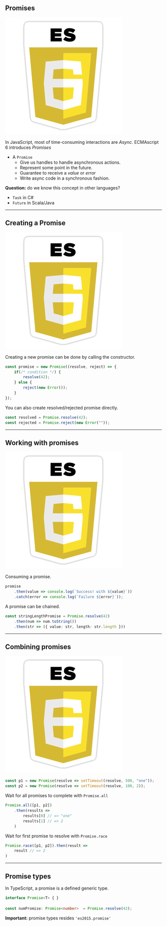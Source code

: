 ## Promises

![es6](resources/es6.png) <!-- .element class="emblem"  -->

In JavaScript, most of time-consuming interactions are *Async*.
ECMAscript 6 introduces *Promises*

* A `Promise`
    - Give us handles to handle asynchronous actions.
    - Represent some point in the future.
    - Guarantee to receive a *value* or *error*
    - Write async code in a synchronous fashion.

<!-- .element class="fragment" data-fragment-index="0" -->

**Question:** do we know this concept in other languages?

<!-- .element class="fragment" data-fragment-index="1" -->

* `Task` in C#
* `Future` in Scala/Java

<!-- .element class="fragment" data-fragment-index="2" -->

---

## Creating a Promise

![es6](resources/es6.png) <!-- .element class="emblem"  -->

Creating a new promise can be done by calling the constructor.

```javascript
const promise = new Promise((resolve, reject) => {
    if(/* condition */) {
        resolve(42);
    } else {
        reject(new Error());
    }
});
```

You can also create resolved/rejected promise directly.

<!-- .element class="fragment" data-fragment-index="0" -->

```typescript
const resolved = Promise.resolve(42);
const rejected = Promise.reject(new Error(""));
```

<!-- .element class="fragment" data-fragment-index="0" -->

---

## Working with promises

![es6](resources/es6.png)<!-- .element class="emblem"  -->

Consuming a promise.

```typescript
promise
    .then(value => console.log(`Success! with ${value}`))
    .catch(error => console.log(`Failure ${error}`));
```

A promise can be chained.

<!-- .element class="fragment" data-fragment-index="0" -->

```typescript
const stringLengthPromise = Promise.resolve(42)
    .then(num => num.toString())
    .then(str => ({ value: str, length: str.length }))
```

<!-- .element class="fragment" data-fragment-index="0" -->

---

## Combining promises

![es6](resources/es6.png)<!-- .element class="emblem"  -->

```typescript
const p1 = new Promise(resolve => setTimeout(resolve, 500, "one"));
const p2 = new Promise(resolve => setTimeout(resolve, 100, 2));
```

Wait for all promises to complete with `Promise.all`

```typescript
Promise.all([p1, p2])
    .then(results =>
        results[0] // => "one"
        results[1] // => 2
    )
```

Wait for first promise to resolve with `Promise.race`

<!-- .element class="fragment" data-fragment-index="0" -->

```typescript
Promise.race([p1, p2]).then(result =>
    result // => 2
)
```

<!-- .element class="fragment" data-fragment-index="0" -->

---

## Promise types

In TypeScript, a promise is a defined generic type.

```typescript
interface Promise<T> { }

const numPromise: Promise<number>  = Promise.resolve(42);
```

**Important:** promise types resides  `'es2015.promise'`


